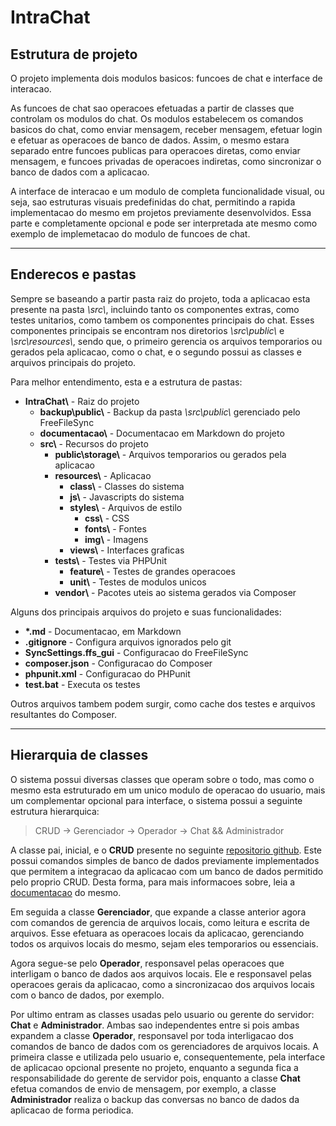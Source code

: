# IntraChat

## Estrutura de projeto

O projeto implementa dois modulos basicos: funcoes de chat e interface de interacao.

As funcoes de chat sao operacoes efetuadas a partir de classes que controlam os modulos do chat. Os modulos estabelecem os comandos basicos do chat, como enviar mensagem, receber mensagem, efetuar login e efetuar as operacoes de banco de dados. Assim, o mesmo estara separado entre funcoes publicas para operacoes diretas, como enviar mensagem, e funcoes privadas de operacoes indiretas, como sincronizar o banco de dados com a aplicacao.

A interface de interacao e um modulo de completa funcionalidade visual, ou seja, sao estruturas visuais predefinidas do chat, permitindo a rapida implementacao do mesmo em projetos previamente desenvolvidos. Essa parte e completamente opcional e pode ser interpretada ate mesmo como exemplo de implemetacao do modulo de funcoes de chat.

-----

## Enderecos e pastas

Sempre se baseando a partir pasta raiz do projeto, toda a aplicacao esta presente na pasta _\\src\\_, incluindo tanto os componentes extras, como testes unitarios, como tambem os componentes principais do chat. Esses componentes principais se encontram nos diretorios _\\src\\public\\_ e _\\src\\resources\\_, sendo que, o primeiro gerencia os arquivos temporarios ou gerados pela aplicacao, como o chat, e o segundo possui as classes e arquivos principais do projeto.

Para melhor entendimento, esta e a estrutura de pastas:

- **IntraChat\\** - Raiz do projeto
  - **backup\\public\\** - Backup da pasta _\\src\\public\\_ gerenciado pelo FreeFileSync
  - **documentacao\\** - Documentacao em Markdown do projeto
  - **src\\** - Recursos do projeto
    - **public\\storage\\** - Arquivos temporarios ou gerados pela aplicacao
    - **resources\\** - Aplicacao
      - **class\\** - Classes do sistema
      - **js\\** - Javascripts do sistema
      - **styles\\** - Arquivos de estilo
        - **css\\** - CSS
        - **fonts\\** - Fontes
        - **img\\** - Imagens
      - **views\\** - Interfaces graficas
    - **tests\\** - Testes via PHPUnit
      - **feature\\** - Testes de grandes operacoes
      - **unit\\** - Testes de modulos unicos
    - **vendor\\** - Pacotes uteis ao sistema gerados via Composer

Alguns dos principais arquivos do projeto e suas funcionalidades:

- **\*.md** - Documentacao, em Markdown
- **.gitignore** - Configura arquivos ignorados pelo git
- **SyncSettings.ffs_gui** - Configuracao do FreeFileSync
- **composer.json** - Configuracao do Composer
- **phpunit.xml** - Configuracao do PHPunit
- **test.bat** - Executa os testes

Outros arquivos tambem podem surgir, como cache dos testes e arquivos resultantes do Composer.

-----

## Hierarquia de classes

O sistema possui diversas classes que operam sobre o todo, mas como o mesmo esta estruturado em um unico modulo de operacao do usuario, mais um complementar opcional para interface, o sistema possui a seguinte estrutura hierarquica:

> CRUD -> Gerenciador -> Operador -> Chat && Administrador

A classe pai, inicial, e o **CRUD** presente no seguinte [repositorio github](https://github.com/MateusBMP/CRUD). Este possui comandos simples de banco de dados previamente implementados que permitem a integracao da aplicacao com um banco de dados permitido pelo proprio CRUD. Desta forma, para mais informacoes sobre, leia a [documentacao](https://github.com/MateusBMP/CRUD/blob/master/documentacao/apresentacao.md) do mesmo.

Em seguida a classe **Gerenciador**, que expande a classe anterior agora com comandos de gerencia de arquivos locais, como leitura e escrita de arquivos. Esse efetuara as operacoes locais da aplicacao, gerenciando todos os arquivos locais do mesmo, sejam eles temporarios ou essenciais.

Agora segue-se pelo **Operador**, responsavel pelas operacoes que interligam o banco de dados aos arquivos locais. Ele e responsavel pelas operacoes gerais da aplicacao, como a sincronizacao dos arquivos locais com o banco de dados, por exemplo.

Por ultimo entram as classes usadas pelo usuario ou gerente do servidor: **Chat** e **Administrador**. Ambas sao independentes entre si pois ambas expandem a classe **Operador**, responsavel por toda interligacao dos comandos de banco de dados com os gerenciadores de arquivos locais. A primeira classe e utilizada pelo usuario e, consequentemente, pela interface de aplicacao opcional presente no projeto, enquanto a segunda fica a responsabilidade do gerente de servidor pois, enquanto a classe **Chat** efetua comandos de envio de mensagem, por exemplo, a classe **Administrador** realiza o backup das conversas no banco de dados da aplicacao de forma periodica.